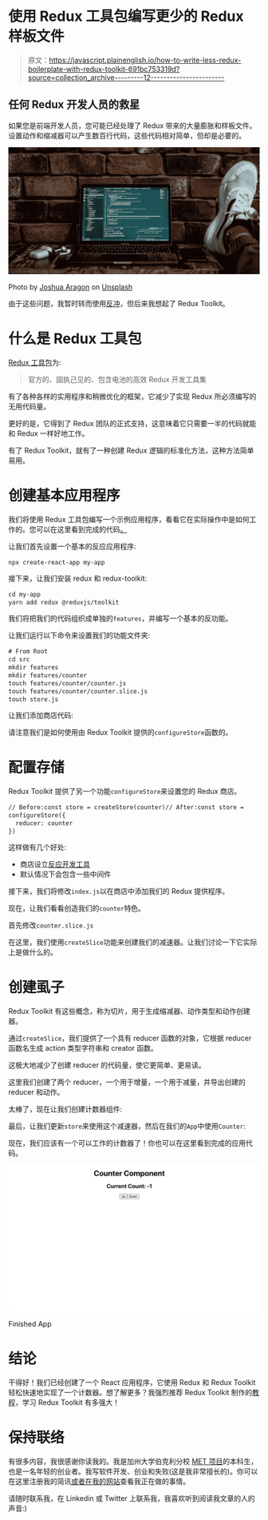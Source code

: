 # 使用 Redux 工具包编写更少的 Redux 样板文件

> 原文：<https://javascript.plainenglish.io/how-to-write-less-redux-boilerplate-with-redux-toolkit-691bc753319d?source=collection_archive---------12----------------------->

## 任何 Redux 开发人员的救星

如果您是前端开发人员，您可能已经处理了 Redux 带来的大量膨胀和样板文件。设置动作和缩减器可以产生数百行代码，这些代码相对简单，但却是必要的。

![](img/720781d416cdcf543c2998acffc1b2de.png)

Photo by [Joshua Aragon](https://unsplash.com/@goshua13?utm_source=medium&utm_medium=referral) on [Unsplash](https://unsplash.com?utm_source=medium&utm_medium=referral)

由于这些问题，我暂时转而使用[反冲](https://medium.com/weekly-webtips/recoil-js-high-performance-state-management-for-react-simplified-cb520464a667)，但后来我想起了 Redux Toolkit。

# 什么是 Redux 工具包

[Redux 工具包](https://redux-toolkit.js.org/)为:

> 官方的、固执己见的、包含电池的高效 Redux 开发工具集

有了各种各样的实用程序和稍微优化的框架，它减少了实现 Redux 所必须编写的无用代码量。

更好的是，它得到了 Redux 团队的正式支持，这意味着它只需要一半的代码就能和 Redux 一样好地工作。

有了 Redux Toolkit，就有了一种创建 Redux 逻辑的标准化方法，这种方法简单易用。

# 创建基本应用程序

我们将使用 Redux 工具包编写一个示例应用程序，看看它在实际操作中是如何工作的。您可以在这里看到完成的代码[。](https://github.com/caelinsutch/redux-toolkit-example)

让我们首先设置一个基本的反应应用程序:

```
npx create-react-app my-app
```

接下来，让我们安装 redux 和 redux-toolkit:

```
cd my-app
yarn add redux @reduxjs/toolkit
```

我们将把我们的代码组织成单独的`features`，并编写一个基本的反功能。

让我们运行以下命令来设置我们的功能文件夹:

```
# From Root
cd src
mkdir features
mkdir features/counter
touch features/counter/counter.js
touch features/counter/counter.slice.js
touch store.js
```

让我们添加商店代码:

请注意我们是如何使用由 Redux Toolkit 提供的`configureStore`函数的。

# 配置存储

Redux Toolkit 提供了另一个功能`configureStore`来设置您的 Redux 商店。

```
// Before:const store = createStore(counter)// After:const store = configureStore({
  reducer: counter
})
```

这样做有几个好处:

*   商店设立[反应开发工具](https://github.com/zalmoxisus/redux-devtools-extension)
*   默认情况下会包含一些中间件

接下来，我们将修改`index.js`以在商店中添加我们的 Redux 提供程序。

现在，让我们看看创造我们的`counter`特色。

首先修改`counter.slice.js`

在这里，我们使用`createSlice`功能来创建我们的减速器。让我们讨论一下它实际上是做什么的。

# 创建虱子

Redux Toolkit 有这些概念，称为切片，用于生成缩减器、动作类型和动作创建器。

通过`createSlice`，我们提供了一个具有 reducer 函数的对象，它根据 reducer 函数名生成 action 类型字符串和 creator 函数。

这极大地减少了创建 reducer 的代码量，使它更简单、更易读。

这里我们创建了两个 reducer，一个用于增量，一个用于减量，并导出创建的 reducer 和动作。

太棒了，现在让我们创建计数器组件:

最后，让我们更新`store`来使用这个减速器，然后在我们的`App`中使用`Counter`:

现在，我们应该有一个可以工作的计数器了！你也可以在这里看到完成的应用代码。

![](img/441df0b6fb8709bd155d4b360b0dc50e.png)

Finished App

# 结论

干得好！我们已经创建了一个 React 应用程序，它使用 Redux 和 Redux Toolkit 轻松快速地实现了一个计数器。想了解更多？我强烈推荐 Redux Toolkit 制作的[教程](https://redux-toolkit.js.org/tutorials/intermediate-tutorial)，学习 Redux Toolkit 有多强大！

# 保持联络

有很多内容，我很感谢你读我的。我是加州大学伯克利分校 [MET 项目](https://met.berkeley.edu/)的本科生，也是一名年轻的创业者。我写软件开发、创业和失败(这是我非常擅长的)。你可以在这里注册我的简讯[或者在我的](https://newsletter.cometcode.io/)[网站](https://www.caelinsutch.com/)查看我正在做的事情。

请随时联系我，在 Linkedin 或 Twitter 上联系我，我喜欢听到阅读我文章的人的声音:)